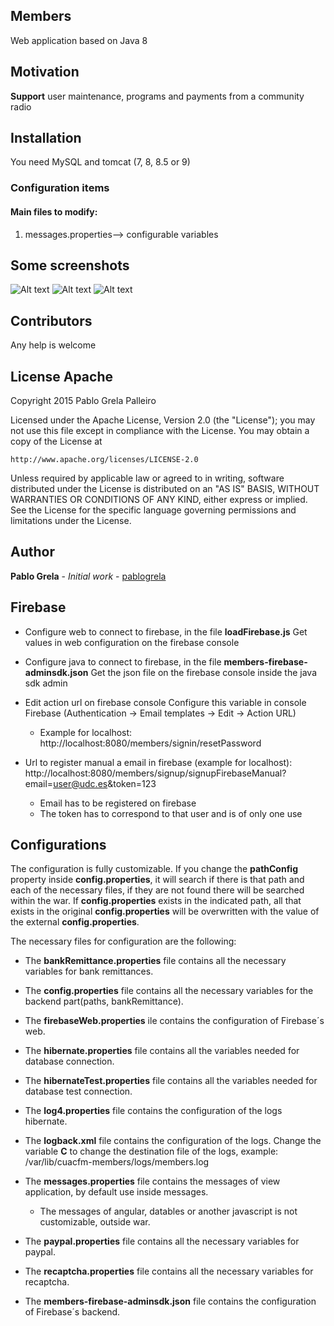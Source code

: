 ## Members

Web application based on Java 8

## Motivation

**Support** user maintenance, programs and payments from a community radio

## Installation

You need MySQL and tomcat (7, 8, 8.5 or 9)

### Configuration items

#### Main files to modify:
1. messages.properties--> configurable variables


## Some screenshots
![Alt text](https://cloud.githubusercontent.com/assets/11063006/21263537/ad5fcb84-c397-11e6-94aa-caeadaaa2424.png "CUACFM home")
![Alt text](https://cloud.githubusercontent.com/assets/11063006/21263521/93bbf586-c397-11e6-83d7-a2b97f0b3a47.png "Users")
![Alt text](https://cloud.githubusercontent.com/assets/11063006/21263527/9d5f26ee-c397-11e6-8963-398308facea3.png "Info user")

## Contributors

Any help is welcome


## License Apache
 
   Copyright 2015 Pablo Grela Palleiro

Licensed under the Apache License, Version 2.0 (the "License");
you may not use this file except in compliance with the License.
You may obtain a copy of the License at

    http://www.apache.org/licenses/LICENSE-2.0

Unless required by applicable law or agreed to in writing, software
distributed under the License is distributed on an "AS IS" BASIS,
WITHOUT WARRANTIES OR CONDITIONS OF ANY KIND, either express or implied.
See the License for the specific language governing permissions and
limitations under the License.
 
## Author
**Pablo Grela** - *Initial work* - [pablogrela](https://github.com/pablogrela)


## Firebase
- Configure web to connect to firebase, in the file **loadFirebase.js**
	Get values in web configuration on the firebase console
	
- Configure java to connect to firebase, in the file **members-firebase-adminsdk.json**
	Get the json file on the firebase console inside the java sdk admin

- Edit action url on firebase console
	Configure this variable in console Firebase (Authentication -> Email templates -> Edit -> Action URL)
	- Example for localhost:
		http://localhost:8080/members/signin/resetPassword

- Url to register manual a email in firebase (example for localhost):
	http://localhost:8080/members/signup/signupFirebaseManual?email=user@udc.es&token=123
	- Email has to be registered on firebase
    - The token has to correspond to that user and is of only one use


## Configurations
The configuration is fully customizable.
If you change the **pathConfig** property inside **config.properties**, it will search if there is that path and each of the necessary files, if they are not found there will be searched within the war.
If **config.properties** exists in the indicated path, all that exists in the original **config.properties** will be overwritten with the value of the external **config.properties**.

The necessary files for configuration are the following:

- The **bankRemittance.properties** file contains all the necessary variables for bank remittances.
- The **config.properties** file contains all the necessary variables for the backend part(paths, bankRemittance).
- The **firebaseWeb.properties** ile contains the configuration of Firebase´s web.
- The **hibernate.properties** file contains all the variables needed for database connection.
- The **hibernateTest.properties** file contains all the variables needed for database test connection.
- The **log4.properties** file contains the configuration of the logs hibernate.
- The **logback.xml** file contains the configuration of the logs. Change the variable **<file>C** to change the destination file of the logs, example:
 	<file>/var/lib/cuacfm-members/logs/members.log</file>
- The **messages.properties** file contains the messages of view application, by default use inside messages.
	- The messages of angular, datables or another javascript is not customizable, outside war.
- The **paypal.properties** file contains all the necessary variables for paypal.
- The **recaptcha.properties** file contains all the necessary variables for recaptcha.

- The **members-firebase-adminsdk.json** file contains the configuration of Firebase´s backend.

